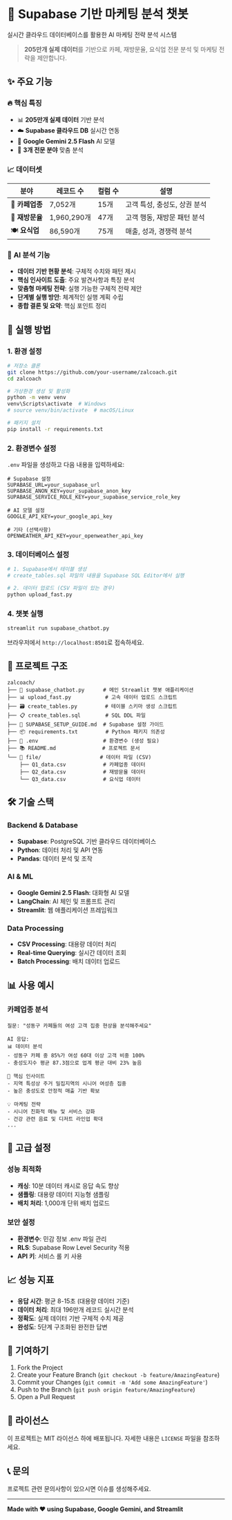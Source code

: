 # 🏪 Supabase 기반 마케팅 분석 챗봇

실시간 클라우드 데이터베이스를 활용한 AI 마케팅 전략 분석 시스템

> **205만개 실제 데이터**를 기반으로 카페, 재방문율, 요식업 전문 분석 및 마케팅 전략을 제안합니다.

## ✨ 주요 기능

### 🔥 **핵심 특징**
- 📊 **205만개 실제 데이터** 기반 분석
- ☁️ **Supabase 클라우드 DB** 실시간 연동
- 🤖 **Google Gemini 2.5 Flash** AI 모델
- 🎯 **3개 전문 분야** 맞춤 분석

### 📈 **데이터셋**
| 분야 | 레코드 수 | 컬럼 수 | 설명 |
|------|-----------|---------|------|
| 🍵 **카페업종** | 7,052개 | 15개 | 고객 특성, 충성도, 상권 분석 |
| 🔄 **재방문율** | 1,960,290개 | 47개 | 고객 행동, 재방문 패턴 분석 |
| 🍽️ **요식업** | 86,590개 | 75개 | 매출, 성과, 경쟁력 분석 |

### 🎯 **AI 분석 기능**
- **데이터 기반 현황 분석**: 구체적 수치와 패턴 제시
- **핵심 인사이트 도출**: 주요 발견사항과 특징 분석  
- **맞춤형 마케팅 전략**: 실행 가능한 구체적 전략 제안
- **단계별 실행 방안**: 체계적인 실행 계획 수립
- **종합 결론 및 요약**: 핵심 포인트 정리

## 🚀 실행 방법

### **1. 환경 설정**
```bash
# 저장소 클론
git clone https://github.com/your-username/zalcoach.git
cd zalcoach

# 가상환경 생성 및 활성화
python -m venv venv
venv\Scripts\activate  # Windows
# source venv/bin/activate  # macOS/Linux

# 패키지 설치
pip install -r requirements.txt
```

### **2. 환경변수 설정**
`.env` 파일을 생성하고 다음 내용을 입력하세요:
```env
# Supabase 설정
SUPABASE_URL=your_supabase_url
SUPABASE_ANON_KEY=your_supabase_anon_key
SUPABASE_SERVICE_ROLE_KEY=your_supabase_service_role_key

# AI 모델 설정
GOOGLE_API_KEY=your_google_api_key

# 기타 (선택사항)
OPENWEATHER_API_KEY=your_openweather_api_key
```

### **3. 데이터베이스 설정**
```bash
# 1. Supabase에서 테이블 생성
# create_tables.sql 파일의 내용을 Supabase SQL Editor에서 실행

# 2. 데이터 업로드 (CSV 파일이 있는 경우)
python upload_fast.py
```

### **4. 챗봇 실행**
```bash
streamlit run supabase_chatbot.py
```

브라우저에서 `http://localhost:8501`로 접속하세요.

## 📁 프로젝트 구조

```
zalcoach/
├── 📱 supabase_chatbot.py      # 메인 Streamlit 챗봇 애플리케이션
├── 📊 upload_fast.py           # 고속 데이터 업로드 스크립트
├── 🗃️ create_tables.py         # 테이블 스키마 생성 스크립트
├── 📋 create_tables.sql        # SQL DDL 파일
├── 📖 SUPABASE_SETUP_GUIDE.md  # Supabase 설정 가이드
├── 📦 requirements.txt         # Python 패키지 의존성
├── 🔧 .env                     # 환경변수 (생성 필요)
├── 📚 README.md               # 프로젝트 문서
└── 📂 file/                   # 데이터 파일 (CSV)
    ├── Q1_data.csv            # 카페업종 데이터
    ├── Q2_data.csv            # 재방문율 데이터
    └── Q3_data.csv            # 요식업 데이터
```

## 🛠️ 기술 스택

### **Backend & Database**
- **Supabase**: PostgreSQL 기반 클라우드 데이터베이스
- **Python**: 데이터 처리 및 API 연동
- **Pandas**: 데이터 분석 및 조작

### **AI & ML**
- **Google Gemini 2.5 Flash**: 대화형 AI 모델
- **LangChain**: AI 체인 및 프롬프트 관리
- **Streamlit**: 웹 애플리케이션 프레임워크

### **Data Processing**
- **CSV Processing**: 대용량 데이터 처리
- **Real-time Querying**: 실시간 데이터 조회
- **Batch Processing**: 배치 데이터 업로드

## 📊 사용 예시

### **카페업종 분석**
```
질문: "성동구 카페들의 여성 고객 집중 현상을 분석해주세요"

AI 응답:
📊 데이터 분석
- 성동구 카페 중 85%가 여성 60대 이상 고객 비중 100%
- 충성도지수 평균 87.3점으로 업계 평균 대비 23% 높음

🎯 핵심 인사이트
- 지역 특성상 주거 밀집지역의 시니어 여성층 집중
- 높은 충성도로 안정적 매출 기반 확보

💡 마케팅 전략
- 시니어 친화적 메뉴 및 서비스 강화
- 건강 관련 음료 및 디저트 라인업 확대
...
```

## 🔧 고급 설정

### **성능 최적화**
- **캐싱**: 10분 데이터 캐시로 응답 속도 향상
- **샘플링**: 대용량 데이터 지능형 샘플링
- **배치 처리**: 1,000개 단위 배치 업로드

### **보안 설정**
- **환경변수**: 민감 정보 .env 파일 관리
- **RLS**: Supabase Row Level Security 적용
- **API 키**: 서비스 롤 키 사용

## 📈 성능 지표

- **응답 시간**: 평균 8-15초 (대용량 데이터 기준)
- **데이터 처리**: 최대 196만개 레코드 실시간 분석
- **정확도**: 실제 데이터 기반 구체적 수치 제공
- **완성도**: 5단계 구조화된 완전한 답변

## 🤝 기여하기

1. Fork the Project
2. Create your Feature Branch (`git checkout -b feature/AmazingFeature`)
3. Commit your Changes (`git commit -m 'Add some AmazingFeature'`)
4. Push to the Branch (`git push origin feature/AmazingFeature`)
5. Open a Pull Request

## 📄 라이선스

이 프로젝트는 MIT 라이선스 하에 배포됩니다. 자세한 내용은 `LICENSE` 파일을 참조하세요.

## 📞 문의

프로젝트 관련 문의사항이 있으시면 이슈를 생성해주세요.

---

**Made with ❤️ using Supabase, Google Gemini, and Streamlit**